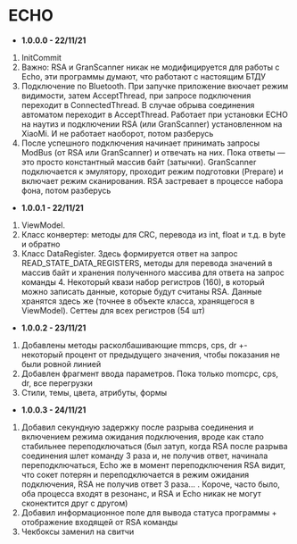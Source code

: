 # ECHO

* <b>1.0.0.0 - 22/11/21</b>
1. InitCommit
2. Важно: RSA и GranScanner никак не модифицируется для работы с Echo, эти программы думают, что работают с настоящим БТДУ
3. Подключение по Bluetooth. При запучке приложение вкючает режим видимости, затем AcceptThread, при запросе подключения переходит в ConnectedThread. В случае обрыва соединения автоматом переходит в AcceptThread. Работает при установки ECHO на наутиз и подключении RSA (или GranScanner) установленном на XiaoMi. И не работает наоборот, потом разберусь
4. После успешного подключения начинает принимать запросы ModBus (от RSA или GranScanner) и отвечать на них. Пока ответы — это просто константный массив байт (затычки). GranScanner подключается к эмулятору, проходит режим подготовки (Prepare) и включает режим сканирования. RSA застревает в процессе набора фона, потом разберусь
* <b>1.0.0.1 - 22/11/21</b>
1. ViewModel.
2. Класс конвертер: методы для CRC, перевода из int, float и т.д. в byte и обратно
3. Класс DataRegister. Здесь формируется ответ на запрос READ_STATE_DATA_REGISTERS, методы для перевода значений в массив байт и хранения полученного массива для ответа на запрос команды 4. Некоторый квази набор регистров (160), в который можно записать данные, которые будут считаны RSA. Данные хранятся здесь же (точнее в объекте класса, хранящегося в ViewModel). Сеттеы для всех регистров (54 шт)
* <b>1.0.0.2 - 23/11/21</b>
1. Добавлены методы расколбашивающие mmcps, cps, dr +- некоторый процент от предыдущего значения, чтобы показания не были ровной линией
2. Добавлен фрагмент ввода параметров. Пока только momcpc, cps, dr, все перегрузки
3. Стили, темы, цвета, атрибуты, формы
* <b>1.0.0.3 - 24/11/21</b>
1. Добавил секундную задержку после разрыва соединения и включением режима ожидания подключения, вроде как стало стабильнее переподключаться (был затуп, когда RSA после разрыва соединения шлет команду 3 раза и, не получив ответ, начинала переподключаться, Echo же в момент переподключения RSA видит, что сокет потерян и переподключается в режим ожидания подключения, RSA не получив ответ 3 раза... . Короче, часто было, оба процесса входят в резонанс, и RSA и Echo никак не могут сконектится друг с другом)
2. Добавил информационное поле для вывода статуса программы + отображение входящей от RSA команды
3. Чекбоксы заменил на свитчи
